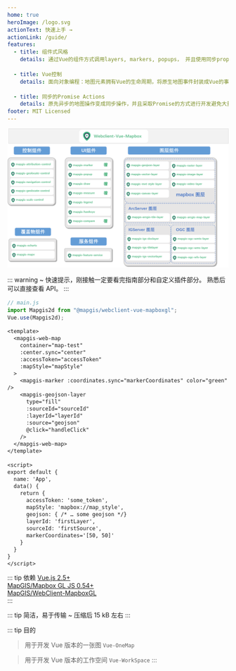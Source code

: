 ```yaml
---
home: true
heroImage: /logo.svg
actionText: 快速上手 →
actionLink: /guide/
features:
  - title: 组件式风格
    details: 通过Vue的组件方式调用layers, markers, popups， 并且使用同步props synchronized props来控制状态

  - title: Vue控制
    details: 面向对象编程：地图元素拥有Vue的生命周期，将原生地图事件封装成Vue的事件

  - title: 同步的Promise Actions
    details: 原先异步的地图操作变成同步操作，并且采取Promise的方式进行开发避免大量的地图事件回调导致代码逻辑混乱，能够清晰的知道是什么行为导致地图的变化。
footer: MIT Licensed
---
```


![核心框架](./images/framework/webclient-vue-mapboxgl.png)

::: warning
~ 快速提示，刚接触一定要看完指南部分和自定义插件部分。 熟悉后可以直接查看 API。
:::

```javascript
// main.js
import Mapgis2d from "@mapgis/webclient-vue-mapboxgl";
Vue.use(Mapgis2d);
```

```vue
<template>
  <mapgis-web-map
    container="map-test"
    :center.sync="center"
    :accessToken="accessToken"
    :mapStyle="mapStyle"
  >
    <mapgis-marker :coordinates.sync="markerCoordinates" color="green" />
    <mapgis-geojson-layer
      type="fill"
      :sourceId="sourceId"
      :layerId="layerId"
      :source="geojson"
      @click="handleClick"
    />
  </mapgis-web-map>
</template>

<script>
export default {
  name: 'App',
  data() {
    return {
      accessToken: 'some_token',
      mapStyle: 'mapbox://map_style',
      geojson: { /* … some geojson */}
      layerId: 'firstLayer',
      sourceId: 'firstSource',
      markerCoordinates='[50, 50]'
    }
  }
}
</script>
```

::: tip 依赖
[Vue.js 2.5+](https://github.com/vuejs/vue)  
[MapGIS/Mapbox GL JS 0.54+](https://github.com/mapbox/mapbox-gl-js)  
[MapGIS/WebClient-MapboxGL](https://github.com/mapbox/mapbox-gl-js)  
:::

::: tip 简洁，易于传输
~ 压缩后 15 kB 左右
:::

::: tip 目的

> 用于开发 Vue 版本的一张图 `Vue-OneMap`

> 用于开发 Vue 版本的工作空间 `Vue-WorkSpace`
> :::
